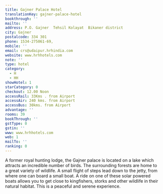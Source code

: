 ```yaml
---
title: Gajner Palace Hotel
translationKey: gajner-palace-hotel
bookthrough: ''
mailto: ''
address: P.O. Gajner  Tehsil Kolayat  Bikaner district
city: Gajner
postalcode: 334 301
phone: 1534-275061-69,
mobile: ''
email: crs@udaipur.hrhindia.com
website: www.hrhhotels.com
note: ''
type: hotel
category:
  - H
  - HH
showHotel: 1
starCategory: 0
checkout: 12.00 Noon
accessRail: 33Kms . from Airport
accessAir: 240 kms. from Airport
accessBus: 30kms. from Airport
advantage: ''
rooms: 39
bookThrough: ''
gstType: 0
gstin: ''
www: www.hrhhotels.com
web: 1
mailTo: ''
ranking: 0
---
```













A former royal hunting lodge, the Gajner palace is located on a lake which attracts an incredible number of birds. The surrounding forests are home to a great variety of wildlife.    A small flight of steps lead down to the jetty, from where one can board a small boat. A ride on one of these solar powered boats allows you to get close to kingfishers, storks and other wildlife in their natural habitat. This is a peaceful and serene experience.